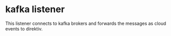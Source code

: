 # kafka listener

This listener connects to kafka brokers and forwards the messages as cloud events to
direktiv.
